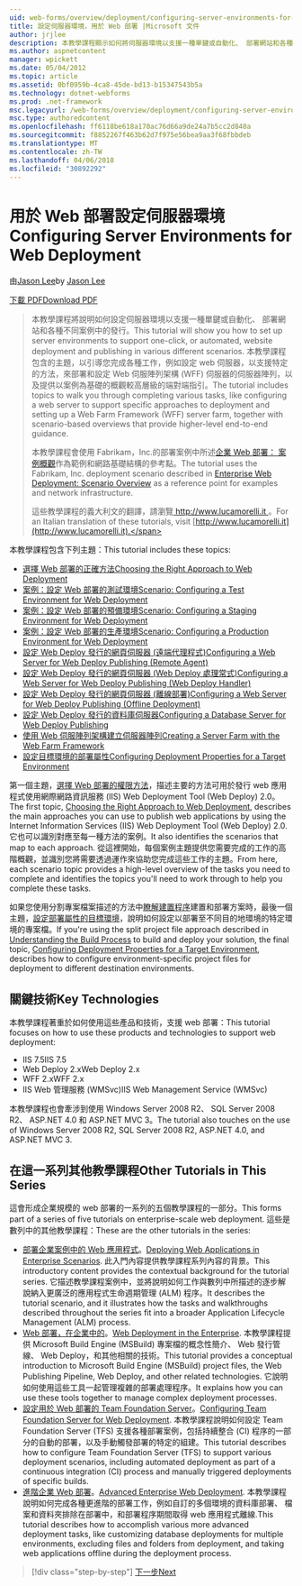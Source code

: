 ```yaml
---
uid: web-forms/overview/deployment/configuring-server-environments-for-web-deployment/configuring-server-environments-for-web-deployment
title: 設定伺服器環境，用於 Web 部署 |Microsoft 文件
author: jrjlee
description: 本教學課程顯示如何將伺服器環境以支援一種單鍵或自動化、 部署網站和各種不同的畫面中的發行設定...
ms.author: aspnetcontent
manager: wpickett
ms.date: 05/04/2012
ms.topic: article
ms.assetid: 0bf0959b-4ca8-45de-bd13-b15347543b5a
ms.technology: dotnet-webforms
ms.prod: .net-framework
msc.legacyurl: /web-forms/overview/deployment/configuring-server-environments-for-web-deployment/configuring-server-environments-for-web-deployment
msc.type: authoredcontent
ms.openlocfilehash: ff6118be618a170ac76d66a9de24a7b5cc2d840a
ms.sourcegitcommit: f8852267f463b62d7f975e56bea9aa3f68fbbdeb
ms.translationtype: MT
ms.contentlocale: zh-TW
ms.lasthandoff: 04/06/2018
ms.locfileid: "30892292"
---
```

<a name="configuring-server-environments-for-web-deployment"></a><span data-ttu-id="86381-103">用於 Web 部署設定伺服器環境</span><span class="sxs-lookup"><span data-stu-id="86381-103">Configuring Server Environments for Web Deployment</span></span>
====================
<span data-ttu-id="86381-104">由[Jason Lee](https://github.com/jrjlee)</span><span class="sxs-lookup"><span data-stu-id="86381-104">by [Jason Lee](https://github.com/jrjlee)</span></span>

[<span data-ttu-id="86381-105">下載 PDF</span><span class="sxs-lookup"><span data-stu-id="86381-105">Download PDF</span></span>](https://msdnshared.blob.core.windows.net/media/MSDNBlogsFS/prod.evol.blogs.msdn.com/CommunityServer.Blogs.Components.WeblogFiles/00/00/00/63/56/8130.DeployingWebAppsInEnterpriseScenarios.pdf)

> <span data-ttu-id="86381-106">本教學課程將說明如何設定伺服器環境以支援一種單鍵或自動化、 部署網站和各種不同案例中的發行。</span><span class="sxs-lookup"><span data-stu-id="86381-106">This tutorial will show you how to set up server environments to support one-click, or automated, website deployment and publishing in various different scenarios.</span></span> <span data-ttu-id="86381-107">本教學課程包含的主題，以引導您完成各種工作，例如設定 web 伺服器，以支援特定的方法，來部署和設定 Web 伺服陣列架構 (WFF) 伺服器的伺服器陣列，以及提供以案例為基礎的概觀較高層級的端對端指引。</span><span class="sxs-lookup"><span data-stu-id="86381-107">The tutorial includes topics to walk you through completing various tasks, like configuring a web server to support specific approaches to deployment and setting up a Web Farm Framework (WFF) server farm, together with scenario-based overviews that provide higher-level end-to-end guidance.</span></span>
> 
> <span data-ttu-id="86381-108">本教學課程會使用 Fabrikam，Inc.的部署案例中所述[企業 Web 部署： 案例概觀](../deploying-web-applications-in-enterprise-scenarios/enterprise-web-deployment-scenario-overview.md)作為範例和網路基礎結構的參考點。</span><span class="sxs-lookup"><span data-stu-id="86381-108">The tutorial uses the Fabrikam, Inc. deployment scenario described in [Enterprise Web Deployment: Scenario Overview](../deploying-web-applications-in-enterprise-scenarios/enterprise-web-deployment-scenario-overview.md) as a reference point for examples and network infrastructure.</span></span>
> 
> <span data-ttu-id="86381-109">這些教學課程的義大利文的翻譯，請瀏覽[ http://www.lucamorelli.it ](http://www.lucamorelli.it)。</span><span class="sxs-lookup"><span data-stu-id="86381-109">For an Italian translation of these tutorials, visit [http://www.lucamorelli.it](http://www.lucamorelli.it).</span></span>


<span data-ttu-id="86381-110">本教學課程包含下列主題：</span><span class="sxs-lookup"><span data-stu-id="86381-110">This tutorial includes these topics:</span></span>

- [<span data-ttu-id="86381-111">選擇 Web 部署的正確方法</span><span class="sxs-lookup"><span data-stu-id="86381-111">Choosing the Right Approach to Web Deployment</span></span>](choosing-the-right-approach-to-web-deployment.md)
- [<span data-ttu-id="86381-112">案例：設定 Web 部署的測試環境</span><span class="sxs-lookup"><span data-stu-id="86381-112">Scenario: Configuring a Test Environment for Web Deployment</span></span>](scenario-configuring-a-test-environment-for-web-deployment.md)
- [<span data-ttu-id="86381-113">案例：設定 Web 部署的預備環境</span><span class="sxs-lookup"><span data-stu-id="86381-113">Scenario: Configuring a Staging Environment for Web Deployment</span></span>](scenario-configuring-a-staging-environment-for-web-deployment.md)
- [<span data-ttu-id="86381-114">案例：設定 Web 部署的生產環境</span><span class="sxs-lookup"><span data-stu-id="86381-114">Scenario: Configuring a Production Environment for Web Deployment</span></span>](scenario-configuring-a-production-environment-for-web-deployment.md)
- [<span data-ttu-id="86381-115">設定 Web Deploy 發行的網頁伺服器 (遠端代理程式)</span><span class="sxs-lookup"><span data-stu-id="86381-115">Configuring a Web Server for Web Deploy Publishing (Remote Agent)</span></span>](configuring-a-web-server-for-web-deploy-publishing-remote-agent.md)
- [<span data-ttu-id="86381-116">設定 Web Deploy 發行的網頁伺服器 (Web Deploy 處理常式)</span><span class="sxs-lookup"><span data-stu-id="86381-116">Configuring a Web Server for Web Deploy Publishing (Web Deploy Handler)</span></span>](configuring-a-web-server-for-web-deploy-publishing-web-deploy-handler.md)
- [<span data-ttu-id="86381-117">設定 Web Deploy 發行的網頁伺服器 (離線部署)</span><span class="sxs-lookup"><span data-stu-id="86381-117">Configuring a Web Server for Web Deploy Publishing (Offline Deployment)</span></span>](configuring-a-web-server-for-web-deploy-publishing-offline-deployment.md)
- [<span data-ttu-id="86381-118">設定 Web Deploy 發行的資料庫伺服器</span><span class="sxs-lookup"><span data-stu-id="86381-118">Configuring a Database Server for Web Deploy Publishing</span></span>](configuring-a-database-server-for-web-deploy-publishing.md)
- [<span data-ttu-id="86381-119">使用 Web 伺服陣列架構建立伺服器陣列</span><span class="sxs-lookup"><span data-stu-id="86381-119">Creating a Server Farm with the Web Farm Framework</span></span>](creating-a-server-farm-with-the-web-farm-framework.md)
- [<span data-ttu-id="86381-120">設定目標環境的部署屬性</span><span class="sxs-lookup"><span data-stu-id="86381-120">Configuring Deployment Properties for a Target Environment</span></span>](configuring-deployment-properties-for-a-target-environment.md)

<span data-ttu-id="86381-121">第一個主題，[選擇 Web 部署的權限方法](choosing-the-right-approach-to-web-deployment.md)，描述主要的方法可用於發行 web 應用程式使用網際網路資訊服務 (IIS) Web Deployment Tool (Web Deploy) 2.0。</span><span class="sxs-lookup"><span data-stu-id="86381-121">The first topic, [Choosing the Right Approach to Web Deployment](choosing-the-right-approach-to-web-deployment.md), describes the main approaches you can use to publish web applications by using the Internet Information Services (IIS) Web Deployment Tool (Web Deploy) 2.0.</span></span> <span data-ttu-id="86381-122">它也可以識別對應至每一種方法的案例。</span><span class="sxs-lookup"><span data-stu-id="86381-122">It also identifies the scenarios that map to each approach.</span></span> <span data-ttu-id="86381-123">從這裡開始，每個案例主題提供您需要完成的工作的高階概觀，並識別您將需要透過運作來協助您完成這些工作的主題。</span><span class="sxs-lookup"><span data-stu-id="86381-123">From here, each scenario topic provides a high-level overview of the tasks you need to complete and identifies the topics you'll need to work through to help you complete these tasks.</span></span>

<span data-ttu-id="86381-124">如果您使用分割專案檔案描述的方法中[瞭解建置程序](../web-deployment-in-the-enterprise/understanding-the-build-process.md)建置和部署方案時，最後一個主題，[設定部署屬性的目標環境](configuring-deployment-properties-for-a-target-environment.md)，說明如何設定以部署至不同目的地環境的特定環境的專案檔。</span><span class="sxs-lookup"><span data-stu-id="86381-124">If you're using the split project file approach described in [Understanding the Build Process](../web-deployment-in-the-enterprise/understanding-the-build-process.md) to build and deploy your solution, the final topic, [Configuring Deployment Properties for a Target Environment](configuring-deployment-properties-for-a-target-environment.md), describes how to configure environment-specific project files for deployment to different destination environments.</span></span>

## <a name="key-technologies"></a><span data-ttu-id="86381-125">關鍵技術</span><span class="sxs-lookup"><span data-stu-id="86381-125">Key Technologies</span></span>

<span data-ttu-id="86381-126">本教學課程著重於如何使用這些產品和技術，支援 web 部署：</span><span class="sxs-lookup"><span data-stu-id="86381-126">This tutorial focuses on how to use these products and technologies to support web deployment:</span></span>

- <span data-ttu-id="86381-127">IIS 7.5</span><span class="sxs-lookup"><span data-stu-id="86381-127">IIS 7.5</span></span>
- <span data-ttu-id="86381-128">Web Deploy 2.x</span><span class="sxs-lookup"><span data-stu-id="86381-128">Web Deploy 2.x</span></span>
- <span data-ttu-id="86381-129">WFF 2.x</span><span class="sxs-lookup"><span data-stu-id="86381-129">WFF 2.x</span></span>
- <span data-ttu-id="86381-130">IIS Web 管理服務 (WMSvc)</span><span class="sxs-lookup"><span data-stu-id="86381-130">IIS Web Management Service (WMSvc)</span></span>

<span data-ttu-id="86381-131">本教學課程也會牽涉到使用 Windows Server 2008 R2、 SQL Server 2008 R2、 ASP.NET 4.0 和 ASP.NET MVC 3。</span><span class="sxs-lookup"><span data-stu-id="86381-131">The tutorial also touches on the use of Windows Server 2008 R2, SQL Server 2008 R2, ASP.NET 4.0, and ASP.NET MVC 3.</span></span>

## <a name="other-tutorials-in-this-series"></a><span data-ttu-id="86381-132">在這一系列其他教學課程</span><span class="sxs-lookup"><span data-stu-id="86381-132">Other Tutorials in This Series</span></span>

<span data-ttu-id="86381-133">這會形成企業規模的 web 部署的一系列的五個教學課程的一部分。</span><span class="sxs-lookup"><span data-stu-id="86381-133">This forms part of a series of five tutorials on enterprise-scale web deployment.</span></span> <span data-ttu-id="86381-134">這些是數列中的其他教學課程：</span><span class="sxs-lookup"><span data-stu-id="86381-134">These are the other tutorials in the series:</span></span>

- <span data-ttu-id="86381-135">[部署企業案例中的 Web 應用程式](../deploying-web-applications-in-enterprise-scenarios/deploying-web-applications-in-enterprise-scenarios.md)。</span><span class="sxs-lookup"><span data-stu-id="86381-135">[Deploying Web Applications in Enterprise Scenarios](../deploying-web-applications-in-enterprise-scenarios/deploying-web-applications-in-enterprise-scenarios.md).</span></span> <span data-ttu-id="86381-136">此入門內容提供教學課程系列內容的背景。</span><span class="sxs-lookup"><span data-stu-id="86381-136">This introductory content provides the contextual background for the tutorial series.</span></span> <span data-ttu-id="86381-137">它描述教學課程案例中，並將說明如何工作與數列中所描述的逐步解說納入更廣泛的應用程式生命週期管理 (ALM) 程序。</span><span class="sxs-lookup"><span data-stu-id="86381-137">It describes the tutorial scenario, and it illustrates how the tasks and walkthroughs described throughout the series fit into a broader Application Lifecycle Management (ALM) process.</span></span>
- <span data-ttu-id="86381-138">[Web 部署，在企業中的](../web-deployment-in-the-enterprise/web-deployment-in-the-enterprise.md)。</span><span class="sxs-lookup"><span data-stu-id="86381-138">[Web Deployment in the Enterprise](../web-deployment-in-the-enterprise/web-deployment-in-the-enterprise.md).</span></span> <span data-ttu-id="86381-139">本教學課程提供 Microsoft Build Engine (MSBuild) 專案檔的概念性簡介、 Web 發行管線、 Web Deploy，和其他相關的技術。</span><span class="sxs-lookup"><span data-stu-id="86381-139">This tutorial provides a conceptual introduction to Microsoft Build Engine (MSBuild) project files, the Web Publishing Pipeline, Web Deploy, and other related technologies.</span></span> <span data-ttu-id="86381-140">它說明如何使用這些工具一起管理複雜的部署處理程序。</span><span class="sxs-lookup"><span data-stu-id="86381-140">It explains how you can use these tools together to manage complex deployment processes.</span></span>
- <span data-ttu-id="86381-141">[設定用於 Web 部署的 Team Foundation Server](../configuring-team-foundation-server-for-web-deployment/configuring-team-foundation-server-for-web-deployment.md)。</span><span class="sxs-lookup"><span data-stu-id="86381-141">[Configuring Team Foundation Server for Web Deployment](../configuring-team-foundation-server-for-web-deployment/configuring-team-foundation-server-for-web-deployment.md).</span></span> <span data-ttu-id="86381-142">本教學課程說明如何設定 Team Foundation Server (TFS) 支援各種部署案例，包括持續整合 (CI) 程序的一部分的自動的部署，以及手動觸發部署的特定的組建。</span><span class="sxs-lookup"><span data-stu-id="86381-142">This tutorial describes how to configure Team Foundation Server (TFS) to support various deployment scenarios, including automated deployment as part of a continuous integration (CI) process and manually triggered deployments of specific builds.</span></span>
- <span data-ttu-id="86381-143">[進階企業 Web 部署](../advanced-enterprise-web-deployment/advanced-enterprise-web-deployment.md)。</span><span class="sxs-lookup"><span data-stu-id="86381-143">[Advanced Enterprise Web Deployment](../advanced-enterprise-web-deployment/advanced-enterprise-web-deployment.md).</span></span> <span data-ttu-id="86381-144">本教學課程說明如何完成各種更進階的部署工作，例如自訂的多個環境的資料庫部署、 檔案和資料夾排除在部署中，和部署程序期間取得 web 應用程式離線.</span><span class="sxs-lookup"><span data-stu-id="86381-144">This tutorial describes how to accomplish various more advanced deployment tasks, like customizing database deployments for multiple environments, excluding files and folders from deployment, and taking web applications offline during the deployment process.</span></span>

> [!div class="step-by-step"]
> [<span data-ttu-id="86381-145">下一步</span><span class="sxs-lookup"><span data-stu-id="86381-145">Next</span></span>](choosing-the-right-approach-to-web-deployment.md)

